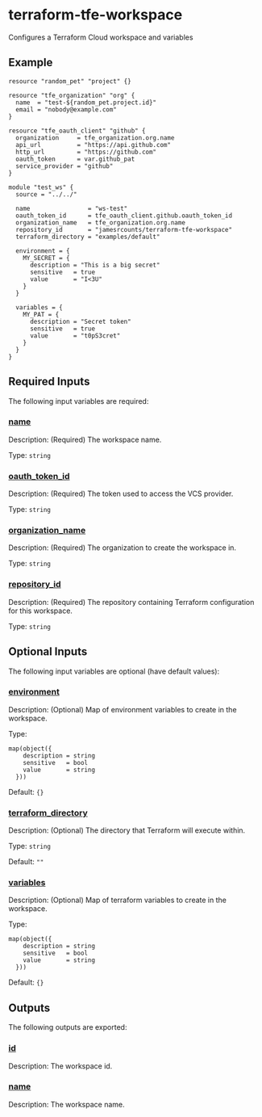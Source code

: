 # terraform-tfe-workspace
Configures a Terraform Cloud workspace and variables

<!-- BEGIN_TF_DOCS -->


## Example

```hcl
resource "random_pet" "project" {}

resource "tfe_organization" "org" {
  name  = "test-${random_pet.project.id}"
  email = "nobody@example.com"
}

resource "tfe_oauth_client" "github" {
  organization     = tfe_organization.org.name
  api_url          = "https://api.github.com"
  http_url         = "https://github.com"
  oauth_token      = var.github_pat
  service_provider = "github"
}

module "test_ws" {
  source = "../../"

  name                = "ws-test"
  oauth_token_id      = tfe_oauth_client.github.oauth_token_id
  organization_name   = tfe_organization.org.name
  repository_id       = "jamesrcounts/terraform-tfe-workspace"
  terraform_directory = "examples/default"

  environment = {
    MY_SECRET = {
      description = "This is a big secret"
      sensitive   = true
      value       = "I<3U"
    }
  }

  variables = {
    MY_PAT = {
      description = "Secret token"
      sensitive   = true
      value       = "t0pS3cret"
    }
  }
}
```

## Required Inputs

The following input variables are required:

### <a name="input_name"></a> [name](#input\_name)

Description: (Required) The workspace name.

Type: `string`

### <a name="input_oauth_token_id"></a> [oauth\_token\_id](#input\_oauth\_token\_id)

Description: (Required) The token used to access the VCS provider.

Type: `string`

### <a name="input_organization_name"></a> [organization\_name](#input\_organization\_name)

Description: (Required) The organization to create the workspace in.

Type: `string`

### <a name="input_repository_id"></a> [repository\_id](#input\_repository\_id)

Description: (Required) The repository containing Terraform configuration for this workspace.

Type: `string`

## Optional Inputs

The following input variables are optional (have default values):

### <a name="input_environment"></a> [environment](#input\_environment)

Description: (Optional) Map of environment variables to create in the workspace.

Type:

```hcl
map(object({
    description = string
    sensitive   = bool
    value       = string
  }))
```

Default: `{}`

### <a name="input_terraform_directory"></a> [terraform\_directory](#input\_terraform\_directory)

Description: (Optional) The directory that Terraform will execute within.

Type: `string`

Default: `""`

### <a name="input_variables"></a> [variables](#input\_variables)

Description: (Optional) Map of terraform variables to create in the workspace.

Type:

```hcl
map(object({
    description = string
    sensitive   = bool
    value       = string
  }))
```

Default: `{}`

## Outputs

The following outputs are exported:

### <a name="output_id"></a> [id](#output\_id)

Description: The workspace id.

### <a name="output_name"></a> [name](#output\_name)

Description: The workspace name.
<!-- END_TF_DOCS -->